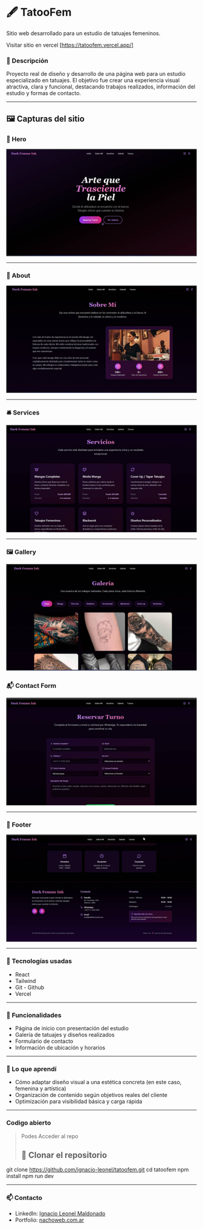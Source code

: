 # 🖋️ TatooFem

Sitio web desarrollado para un estudio de tatuajes femeninos.

Visitar sitio en vercel [https://tatoofem.vercel.app/]

### 📌 Descripción
Proyecto real de diseño y desarrollo de una página web para un estudio especializado en tatuajes. El objetivo fue crear una experiencia visual atractiva, clara y funcional, destacando trabajos realizados, información del estudio y formas de contacto.

---

## 🖼️ Capturas del sitio

### 🧨 Hero
![Hero](./screenshots/hero.jpg)

---

### 🙋 About
![About](./screenshots/about.jpg)

---

### 🛎️ Services
![Services](./screenshots/services.jpg)

---

### 🖼️ Gallery
![Gallery](./screenshots/gallery.jpg)
### 📬 Contact Form
![Contact Form](./screenshots/contactForm.jpg)

---

### 🦶 Footer
![Footer](./screenshots/footer.jpg)

---




### 🔧 Tecnologías usadas

- React
- Tailwind
- Git - Github
- Vercel
---

### 🎯 Funcionalidades

- Página de inicio con presentación del estudio
- Galería de tatuajes y diseños realizados
- Formulario de contacto
- Información de ubicación y horarios

---

### 🧠 Lo que aprendí

- Cómo adaptar diseño visual a una estética concreta (en este caso, femenina y artística)
- Organización de contenido según objetivos reales del cliente
- Optimización para visibilidad básica y carga rápida

---

### Codigo abierto

> Podes Acceder al repo
> ## 📁 Clonar el repositorio

git clone https://github.com/ignacio-leonel/tatoofem.git
cd tatoofem
npm install
npm run dev

---

### 📫 Contacto

- LinkedIn: [Ignacio Leonel Maldonado](https://www.linkedin.com/in/ignacio-leonel/)
- Portfolio: [nachoweb.com.ar](https://nachoweb.com.ar/)
